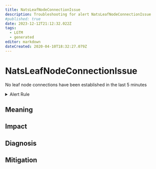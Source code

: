 ```yaml
---
title: NatsLeafNodeConnectionIssue
description: Troubleshooting for alert NatsLeafNodeConnectionIssue
#published: true
date: 2023-12-12T21:12:32.022Z
tags: 
  - LGTM
  - generated
editor: markdown
dateCreated: 2020-04-10T18:32:27.079Z
---
```


# NatsLeafNodeConnectionIssue

No leaf node connections have been established in the last 5 minutes

<details>
  <summary>Alert Rule</summary>

{{% rule "nats/nats-exporter.yml" "NatsLeafNodeConnectionIssue" %}}

{{% comment %}}

```yaml
alert: NatsLeafNodeConnectionIssue
expr: increase(gnatsd_varz_leafnodes[5m]) == 0
for: 5m
labels:
    severity: critical
annotations:
    summary: Nats leaf node connection issue (instance {{ $labels.instance }})
    description: |-
        No leaf node connections have been established in the last 5 minutes
          VALUE = {{ $value }}
          LABELS = {{ $labels }}
    runbook: https://github.com/srerun/prometheus-alerts/blob/main/content/runbooks/nats-exporter/NatsLeafNodeConnectionIssue.md

```

{{% /comment %}}

</details>


## Meaning
[//]: # "Short paragraph that explains what the alert means"


## Impact
[//]: # "What could / will happen if the alert is not addressed"



## Diagnosis
[//]: # "Steps to take to identify the cause of the problem"



## Mitigation
[//]: # "The steps necessary to resolve the alert"
